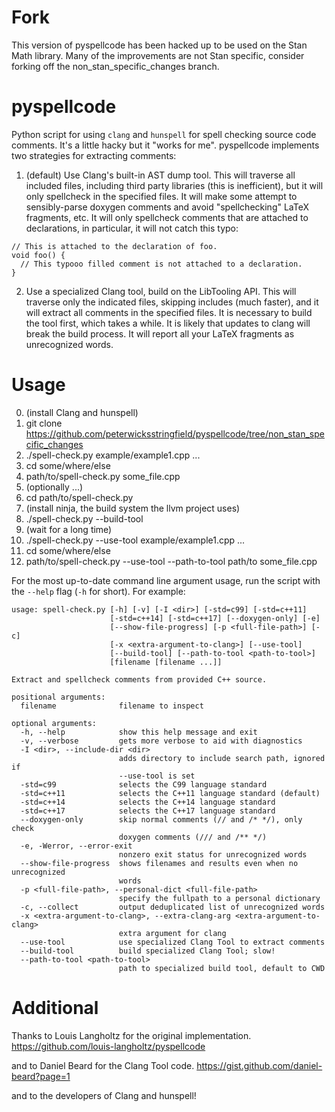 # Fork
This version of pyspellcode has been hacked up to be used on the Stan Math library. Many of the improvements are not Stan specific, consider forking off the non_stan_specific_changes branch.

# pyspellcode
Python script for using `clang` and `hunspell` for spell checking source code comments. It's a little hacky but it "works for me". pyspellcode implements two strategies for extracting comments:

1. (default) Use Clang's built-in AST dump tool. This will traverse all included files, including third party libraries (this is inefficient), but it will only spellcheck in the specified files. It will make some attempt to sensibly-parse doxygen comments and avoid "spellchecking" LaTeX fragments, etc. It will only spellcheck comments that are attached to declarations, in particular, it will not catch this typo:

```
// This is attached to the declaration of foo.
void foo() {
  // This typooo filled comment is not attached to a declaration.
}
```

2. Use a specialized Clang tool, build on the LibTooling API. This will traverse only the indicated files, skipping includes (much faster), and it will extract all comments in the specified files. It is necessary to build the tool first, which takes a while. It is likely that updates to clang will break the build process. It will report all your LaTeX fragments as unrecognized words.

# Usage

0. (install Clang and hunspell)
1. git clone https://github.com/peterwicksstringfield/pyspellcode/tree/non_stan_specific_changes
2. ./spell-check.py example/example1.cpp ...
3. cd some/where/else
4. path/to/spell-check.py some_file.cpp
5. (optionally ...)
6. cd path/to/spell-check.py
7. (install ninja, the build system the llvm project uses)
7. ./spell-check.py --build-tool
8. (wait for a long time)
9. ./spell-check.py --use-tool example/example1.cpp ...
10. cd some/where/else
11. path/to/spell-check.py --use-tool --path-to-tool path/to some_file.cpp

For the most up-to-date command line argument usage, run the script with the `--help` flag (`-h` for short). For example:

```
usage: spell-check.py [-h] [-v] [-I <dir>] [-std=c99] [-std=c++11]
                      [-std=c++14] [-std=c++17] [--doxygen-only] [-e]
                      [--show-file-progress] [-p <full-file-path>] [-c]
                      [-x <extra-argument-to-clang>] [--use-tool]
                      [--build-tool] [--path-to-tool <path-to-tool>]
                      [filename [filename ...]]

Extract and spellcheck comments from provided C++ source.

positional arguments:
  filename              filename to inspect

optional arguments:
  -h, --help            show this help message and exit
  -v, --verbose         gets more verbose to aid with diagnostics
  -I <dir>, --include-dir <dir>
                        adds directory to include search path, ignored if
                        --use-tool is set
  -std=c99              selects the C99 language standard
  -std=c++11            selects the C++11 language standard (default)
  -std=c++14            selects the C++14 language standard
  -std=c++17            selects the C++17 language standard
  --doxygen-only        skip normal comments (// and /* */), only check
                        doxygen comments (/// and /** */)
  -e, -Werror, --error-exit
                        nonzero exit status for unrecognized words
  --show-file-progress  shows filenames and results even when no unrecognized
                        words
  -p <full-file-path>, --personal-dict <full-file-path>
                        specify the fullpath to a personal dictionary
  -c, --collect         output deduplicated list of unrecognized words
  -x <extra-argument-to-clang>, --extra-clang-arg <extra-argument-to-clang>
                        extra argument for clang
  --use-tool            use specialized Clang Tool to extract comments
  --build-tool          build specialized Clang Tool; slow!
  --path-to-tool <path-to-tool>
                        path to specialized build tool, default to CWD
```

# Additional

Thanks to Louis Langholtz for the original implementation.
https://github.com/louis-langholtz/pyspellcode

and to Daniel Beard for the Clang Tool code.
https://gist.github.com/daniel-beard?page=1

and to the developers of Clang and hunspell!
